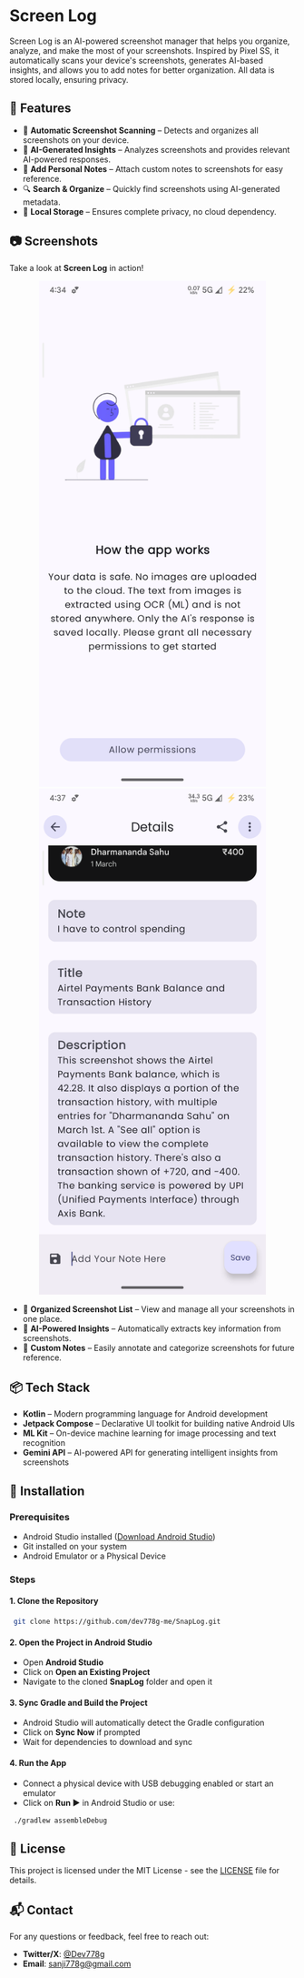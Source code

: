 # Screen Log

Screen Log is an AI-powered screenshot manager that helps you organize, analyze, and make the most of your screenshots. Inspired by Pixel SS, it automatically scans your device's screenshots, generates AI-based insights, and allows you to add notes for better organization. All data is stored locally, ensuring privacy.

## 🚀 Features

- 📸 **Automatic Screenshot Scanning** – Detects and organizes all screenshots on your device.
- 🤖 **AI-Generated Insights** – Analyzes screenshots and provides relevant AI-powered responses.
- 📝 **Add Personal Notes** – Attach custom notes to screenshots for easy reference.
- 🔍 **Search & Organize** – Quickly find screenshots using AI-generated metadata.
- 🔐 **Local Storage** – Ensures complete privacy, no cloud dependency.

## 📷 Screenshots

Take a look at **Screen Log** in action!

<p align="center">
  <img src="https://github.com/dev778g-me/SnapLog/blob/af9612ee44bfd252143d10d9a720e4bcdc6e2c28/Screenshot_20250327-163431_SnapLog.png" width="400" />
  <img src="https://github.com/dev778g-me/SnapLog/blob/3f696e5d22d72cf1efd820e78d24691702433d04/Screenshot_20250327-163728_SnapLog.png" width="400" />
</p>

- 📂 **Organized Screenshot List** – View and manage all your screenshots in one place.
- 🤖 **AI-Powered Insights** – Automatically extracts key information from screenshots.
- 📝 **Custom Notes** – Easily annotate and categorize screenshots for future reference.

## 📦 Tech Stack

- **Kotlin** – Modern programming language for Android development
- **Jetpack Compose** – Declarative UI toolkit for building native Android UIs
- **ML Kit** – On-device machine learning for image processing and text recognition
- **Gemini API** – AI-powered API for generating intelligent insights from screenshots

## 🔧 Installation

### Prerequisites
- Android Studio installed ([Download Android Studio](https://developer.android.com/studio))
- Git installed on your system
- Android Emulator or a Physical Device

### Steps

#### 1. Clone the Repository
```sh
 git clone https://github.com/dev778g-me/SnapLog.git
```

#### 2. Open the Project in Android Studio
- Open **Android Studio**
- Click on **Open an Existing Project**
- Navigate to the cloned **SnapLog** folder and open it

#### 3. Sync Gradle and Build the Project
- Android Studio will automatically detect the Gradle configuration
- Click on **Sync Now** if prompted
- Wait for dependencies to download and sync

#### 4. Run the App
- Connect a physical device with USB debugging enabled or start an emulator
- Click on **Run ▶** in Android Studio or use:
```sh
 ./gradlew assembleDebug
```

## 📜 License
This project is licensed under the MIT License - see the [LICENSE](LICENSE) file for details.

## 📬 Contact
For any questions or feedback, feel free to reach out:
- **Twitter/X**: [@Dev778g](https://x.com/Dev778g)
- **Email**: sanji778g@gmail.com
